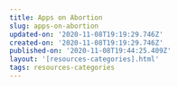 ```yaml
---
title: Apps on Abortion
slug: apps-on-abortion
updated-on: '2020-11-08T19:19:29.746Z'
created-on: '2020-11-08T19:19:29.746Z'
published-on: '2020-11-08T19:44:25.409Z'
layout: '[resources-categories].html'
tags: resources-categories
---
```



